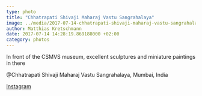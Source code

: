 ```yaml
---
type: photo
title: "Chhatrapati Shivaji Maharaj Vastu Sangrahalaya"
image: ../media/2017-07-14-chhatrapati-shivaji-maharaj-vastu-sangrahalaya.jpg
author: Matthias Kretschmann
date: 2017-07-14 14:28:19.869188000 +02:00
category: photos
---
```


In front of the CSMVS museum, excellent sculptures and miniature paintings in there

@Chhatrapati Shivaji Maharaj Vastu Sangrahalaya, Mumbai, India

[Instagram](https://www.instagram.com/p/BWnFB5plL0l/)

